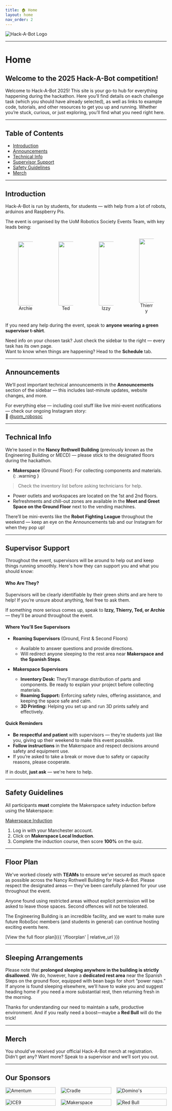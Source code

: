 ```yaml
---
title: 🏠 Home
layout: home
nav_order: 2
---
```


![Hack-A-Bot Logo](assets/images/hack-logo.png)

---

# Home

## Welcome to the 2025 Hack-A-Bot competition!

Welcome to Hack-A-Bot 2025! This site is your go-to hub for everything happening during the hackathon. Here you’ll find details on each challenge task (which you should have already selected), as well as links to example code, tutorials, and other resources to get you up and running. Whether you’re stuck, curious, or just exploring, you’ll find what you need right here.

---

## Table of Contents

- [Introduction](#introduction)
- [Announcements](#announcements)
- [Technical Info](#technical-info)
- [Supervisor Support](#supervisor-support)
- [Safety Guidelines](#safety-guidelines)
- [Merch](#merch)

---

## Introduction

Hack-A-Bot is run by students, for students — with help from a lot of robots, arduinos and Raspberry Pis.

The event is organised by the UoM Robotics Society Events Team, with key leads being:

<div style="display: flex; justify-content: space-around; align-items: center;">
  <figure style="text-align: center; width: 150px; overflow: hidden;">
    <img src="assets/images/organisers/archie.png" style="height: 200px; width: auto; object-fit: cover; display: block;" />
    <figcaption>Archie</figcaption>
  </figure>
  <figure style="text-align: center; width: 150px; overflow: hidden;">
    <img src="assets/images/organisers/ted.jpg" style="height: 200px; width: auto; object-fit: cover; display: block;" />
    <figcaption>Ted</figcaption>
  </figure>
  <figure style="text-align: center; width: 150px; overflow: hidden;">
    <img src="assets/images/organisers/izzy.png" style="height: 200px; width: auto; object-fit: cover; display: block;" />
    <figcaption>Izzy</figcaption>
  </figure>
  <figure style="text-align: center; width: 150px; overflow: hidden;">
    <img src="assets/images/organisers/thierry.jpg" style="height: 200px; width: auto; object-fit: cover; display: block;" />
    <figcaption>Thierry</figcaption>
  </figure>
</div>

If you need any help during the event, speak to **anyone wearing a green supervisor t-shirt**.

Need info on your chosen task? Just check the sidebar to the right — every task has its own page.  
Want to know when things are happening? Head to the **Schedule** tab.

---

## Announcements

We’ll post important technical announcements in the **Announcements** section of the sidebar — this includes last-minute updates, website changes, and more.

For everything else — including cool stuff like live mini-event notifications — check our ongoing Instagram story:  
📱 [@uom_robosoc](https://instagram.com/uom_robosoc)

---

## Technical Info

We’re based in the **Nancy Rothwell Building** (previously known as the Engineering Building or MECD) — please stick to the designated floors during the hackathon.

- **Makerspace** (Ground Floor): For collecting components and materials.  
  {: .warning }
 > Check the inventory list before asking technicians for help.
- Power outlets and workspaces are located on the 1st and 2nd floors.
- Refreshments and chill-out zones are available in the **Meet and Greet Space on the Ground Floor** next to the vending machines.

There’ll be mini-events like the **Robot Fighting League** throughout the weekend — keep an eye on the Announcements tab and our Instagram for when they pop up!

---

## Supervisor Support

Throughout the event, supervisors will be around to help out and keep things running smoothly. Here's how they can support you and what you should know:

#### Who Are They?

Supervisors will be clearly identifiable by their green shirts and are here to help! If you’re unsure about anything, feel free to ask them.

If something more serious comes up, speak to **Izzy, Thierry, Ted, or Archie** — they'll be around throughout the event.

#### Where You’ll See Supervisors

- **Roaming Supervisors** (Ground, First & Second Floors)  
  - Available to answer questions and provide directions.
  - Will redirect anyone sleeping to the rest area near **Makerspace and the Spanish Steps**.

- **Makerspace Supervisors**  
  - **Inventory Desk:** They’ll manage distribution of parts and components. Be ready to explain your project before collecting materials.  
  - **Roaming Support:** Enforcing safety rules, offering assistance, and keeping the space safe and calm.  
  - **3D Printing:** Helping you set up and run 3D prints safely and effectively.

#### Quick Reminders

- **Be respectful and patient** with supervisors — they’re students just like you, giving up their weekend to make this event possible.
- **Follow instructions** in the Makerspace and respect decisions around safety and equipment use.
- If you’re asked to take a break or move due to safety or capacity reasons, please cooperate.

If in doubt, **just ask** — we're here to help.

---

## Safety Guidelines

All participants **must** complete the Makerspace safety induction before using the Makerspace:

[Makerspace Induction](https://online.manchester.ac.uk/webapps/blackboard/content/listContentEditable.jsp?content_id=_14584806_1&course_id=_75608_1&mode=reset)

1. Log in with your Manchester account.  
2. Click on **Makerspace Local Induction**.  
3. Complete the induction course, then score **100%** on the quiz.

---

## Floor Plan

We've worked closely with **TEAMs** to ensure we’ve secured as much space as possible across the Nancy Rothwell Building for Hack-A-Bot. Please respect the designated areas — they’ve been carefully planned for your use throughout the event.

Anyone found using restricted areas without explicit permission will be asked to leave those spaces. Second offences will not be tolerated.

The Engineering Building is an incredible facility, and we want to make sure future RoboSoc members (and students in general) can continue hosting exciting events here.

[View the full floor plan]({{ '/floorplan' | relative_url }})

---

## Sleeping Arrangements

Please note that **prolonged sleeping anywhere in the building is strictly disallowed**. We do, however, have a **dedicated rest area** near the Spanish Steps on the ground floor, equipped with bean bags for short “power naps.” If anyone is found sleeping elsewhere, we’ll have to wake you and suggest heading home if you need a more substantial rest, then returning fresh in the morning.

Thanks for understanding our need to maintain a safe, productive environment. And if you really need a boost—maybe a **Red Bull** will do the trick!

---

## Merch

You should’ve received your official Hack-A-Bot merch at registration.  
Didn’t get any? Want more? Speak to a supervisor and we’ll sort you out.

---

<style>
  .logo-grid {
    /* Creates a responsive grid that auto-fills each row with equal-width tiles */
    display: grid;
    grid-template-columns: repeat(auto-fill, minmax(150px, 1fr));
    gap: 1rem; /* space between logos */
    margin-bottom: 2rem;
    justify-items: center; /* center each logo in its cell */
    align-items: center;
  }

  .logo-grid img {
    /* Ensure logos don’t overflow their grid cell */
    width: 100%;
    height: auto;
    object-fit: contain; 
  }
</style>

## Our Sponsors

<div class="logo-grid">
  <img src="{{ '/assets/images/sponsor-logos/amentum-logo.png' | relative_url }}" alt="Amentum" />
  <img src="{{ '/assets/images/sponsor-logos/cradle-logo.png' | relative_url }}" alt="Cradle" />
  <img src="{{ '/assets/images/sponsor-logos/dominos-logo.png' | relative_url }}" alt="Domino's" />
  <img src="{{ '/assets/images/sponsor-logos/ice9-logo.png' | relative_url }}" alt="ICE9" />
  <img src="{{ '/assets/images/sponsor-logos/makerspace-logo.png' | relative_url }}" alt="Makerspace" />
  <img src="{{ '/assets/images/sponsor-logos/redbull-logo.jpg.png' | relative_url }}" alt="Red Bull" />
</div>
